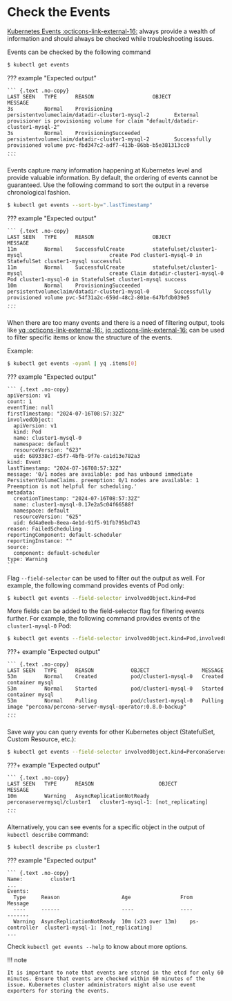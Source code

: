 # Check the Events

[Kubernetes Events :octicons-link-external-16:](https://kubernetes.io/docs/reference/kubernetes-api/cluster-resources/event-v1/) always provide a wealth of information and should always be checked while troubleshooting issues.

Events can be checked by the following command

```{.bash data-prompt="$"}
$ kubectl get events
```

??? example "Expected output"

    ``` {.text .no-copy}
    LAST SEEN   TYPE      REASON                   OBJECT                                                MESSAGE
    3s          Normal    Provisioning             persistentvolumeclaim/datadir-cluster1-mysql-2        External provisioner is provisioning volume for claim "default/datadir-cluster1-mysql-2"
    3s          Normal    ProvisioningSucceeded    persistentvolumeclaim/datadir-cluster1-mysql-2        Successfully provisioned volume pvc-fbd347c2-adf7-413b-86bb-b5e381313cc0
    ...
    ```

Events capture many information happening at Kubernetes level and provide valuable information. By default, the ordering of events cannot be guaranteed.
Use the following command to sort the output in a reverse chronological fashion.

```{.bash data-prompt="$"}
$ kubectl get events --sort-by=".lastTimestamp"
```

??? example "Expected output"

    ``` {.text .no-copy}
    LAST SEEN   TYPE      REASON                   OBJECT                                                MESSAGE
    11m         Normal    SuccessfulCreate         statefulset/cluster1-mysql                            create Pod cluster1-mysql-0 in StatefulSet cluster1-mysql successful
    11m         Normal    SuccessfulCreate         statefulset/cluster1-mysql                            create Claim datadir-cluster1-mysql-0 Pod cluster1-mysql-0 in StatefulSet cluster1-mysql success
    10m         Normal    ProvisioningSucceeded    persistentvolumeclaim/datadir-cluster1-mysql-0        Successfully provisioned volume pvc-54f31a2c-659d-48c2-801e-647bfdb039e5
    ...
    ```

When there are too many events and there is a need of filtering output, tools like [yq :octicons-link-external-16:](https://github.com/mikefarah/yq), [jq :octicons-link-external-16:](https://github.com/jqlang/jq) can be used to filter specific items or know the structure of the events.

Example:

```{.bash data-prompt="$"}
$ kubectl get events -oyaml | yq .items[0]
```

??? example "Expected output"

    ``` {.text .no-copy}
    apiVersion: v1
    count: 1
    eventTime: null
    firstTimestamp: "2024-07-16T08:57:32Z"
    involvedObject:
      apiVersion: v1
      kind: Pod
      name: cluster1-mysql-0
      namespace: default
      resourceVersion: "623"
      uid: 689338c7-d5f7-4bfb-9f7e-ca1d13e782a3
    kind: Event
    lastTimestamp: "2024-07-16T08:57:32Z"
    message: '0/1 nodes are available: pod has unbound immediate PersistentVolumeClaims. preemption: 0/1 nodes are available: 1 Preemption is not helpful for scheduling.'
    metadata:
      creationTimestamp: "2024-07-16T08:57:32Z"
      name: cluster1-mysql-0.17e2a5c04f66588f
      namespace: default
      resourceVersion: "625"
      uid: 6d4a0eeb-8eea-4e1d-91f5-91fb795bd743
    reason: FailedScheduling
    reportingComponent: default-scheduler
    reportingInstance: ""
    source:
      component: default-scheduler
    type: Warning
    ```

Flag `--field-selector` can be used to filter out the output as well.
For example, the following command provides events of Pod only:

```{.bash data-prompt="$"}
$ kubectl get events --field-selector involvedObject.kind=Pod
```

More fields can be added to the field-selector flag for filtering events further. For example, the following command provides events of the `cluster1-mysql-0` Pod:

```{.bash data-prompt="$"}
$ kubectl get events --field-selector involvedObject.kind=Pod,involvedObject.name=cluster1-mysql-0
```

???+ example "Expected output"

    ``` {.text .no-copy}
    LAST SEEN   TYPE      REASON            OBJECT                 MESSAGE
    53m         Normal    Created           pod/cluster1-mysql-0   Created container mysql
    53m         Normal    Started           pod/cluster1-mysql-0   Started container mysql
    53m         Normal    Pulling           pod/cluster1-mysql-0   Pulling image "percona/percona-server-mysql-operator:0.8.0-backup"
    ...
    ```

Save way you can query events for other Kubernetes object (StatefulSet, Custom Resource, etc.):

```{.bash data-prompt="$"}
$ kubectl get events --field-selector involvedObject.kind=PerconaServerMySQL,involvedObject.name=cluster1
```

???+ example "Expected output"

    ``` {.text .no-copy}
    LAST SEEN   TYPE      REASON                     OBJECT                        MESSAGE
    10m         Warning   AsyncReplicationNotReady   perconaservermysql/cluster1   cluster1-mysql-1: [not_replicating]
    ...
    ```

Alternatively, you can see events for a specific object in the output of `kubectl describe` command:

```{.bash data-prompt="$"}
$ kubectl describe ps cluster1
```

??? example "Expected output"

    ``` {.text .no-copy}
    Name:         cluster1
    ...
    Events:
      Type     Reason                    Age                From           Message
      ----     ------                    ----               ----           -------
      Warning  AsyncReplicationNotReady  10m (x23 over 13m)    ps-controller  cluster1-mysql-1: [not_replicating]
    ...

Check `kubectl get events --help` to know about more options.

!!! note

    It is important to note that events are stored in the etcd for only 60 minutes. Ensure that events are checked within 60 minutes of the issue. Kubernetes cluster administrators might also use event exporters for storing the events.

